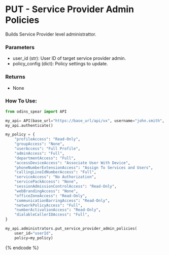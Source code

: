 # PUT - Service Provider Admin Policies

Builds Service Provider level administrattor.

### Parameters&#x20;

* user_id (str): User ID of target service provider admin.
* policy_config (dict): Policy settings to update.

### Returns

* None

### How To Use:

```python
from odins_spear import API

my_api= API(base_url="https://base_url/api/vx", username="john.smith", password="ODIN_INSTANCE_1")
my_api.authenticate()

my_policy = {
    "profileAccess": "Read-Only",
    "groupAccess": "None",
    "userAccess": "Full Profile",
    "adminAccess": "Full",
    "departmentAccess": "Full",
    "accessDeviceAccess": "Associate User With Device",
    "phoneNumberExtensionAccess": "Assign To Services and Users",
    "callingLineIdNumberAccess": "Full",
    "serviceAccess": "No Authorization",
    "servicePackAccess": "None",
    "sessionAdmissionControlAccess": "Read-Only",
    "webBrandingAccess": "None",
    "officeZoneAccess": "Read-Only",
    "communicationBarringAccess": "Read-Only",
    "networkPolicyAccess": "Full",
    "numberActivationAccess": "Read-Only",
    "dialableCallerIDAccess": "Full",
}

my_api.administrators.put_service_provider_admin_policies(
	user_id="userId", 
	policy=my_policy)


```
{% endcode %}